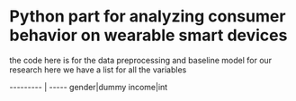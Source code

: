 # Python part for analyzing consumer behavior on wearable smart devices
the code here is for the data preprocessing and baseline model for our research
here we have a list for all the variables



--------- | -----
gender|dummy
income|int

